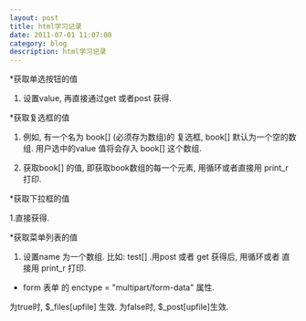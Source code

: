 ```yaml
---
layout: post
title: html学习记录
date: 2011-07-01 11:07:00
category: blog
description: html学习记录
---
```


*获取单选按钮的值

1. 设置value, 再直接通过get 或者post 获得.



*获取复选框的值

1. 例如, 有一个名为 book[] (必须存为数组)的 复选框, book[] 默认为一个空的数组. 用户选中的value 值将会存入 book[] 这个数组.

2. 获取book[] 的值, 即获取book数组的每一个元素, 用循环或者直接用 print_r 打印. 



*获取下拉框的值

1.直接获得.



*获取菜单列表的值

1. 设置name 为一个数组. 比如: test[] .用post 或者 get 获得后, 用循环或者 直接用 print_r 打印.



* form 表单 的 enctype = "multipart/form-data" 属性. 

为true时, $_files[upfile] 生效. 为false时, $_post[upfile]生效.
